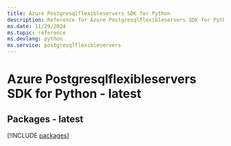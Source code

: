 ```yaml
---
title: Azure Postgresqlflexibleservers SDK for Python
description: Reference for Azure Postgresqlflexibleservers SDK for Python
ms.date: 11/29/2024
ms.topic: reference
ms.devlang: python
ms.service: postgresqlflexibleservers
---
```

# Azure Postgresqlflexibleservers SDK for Python - latest
## Packages - latest
[!INCLUDE [packages](postgresqlflexibleservers-index.md)]